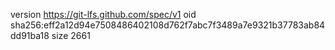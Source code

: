 version https://git-lfs.github.com/spec/v1
oid sha256:eff2a12d94e7508486402108d762f7abc7f3489a7e9321b37783ab84dd91ba18
size 2661
